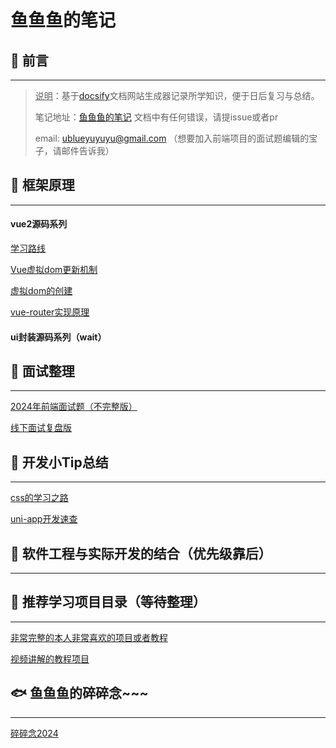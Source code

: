 # 鱼鱼鱼的笔记



##  📢  前言

------



> <u>说明</u>：基于[docsify](https://docsify.js.org/#/zh-cn/?id=docsify)文档网站生成器记录所学知识，便于日后复习与总结。
>
> 笔记地址：[鱼鱼鱼的笔记](https://blueyuyu.github.io/fishNote/)
> 文档中有任何错误，请提issue或者pr
>
> email: ublueyuyuyu@gmail.com （想要加入前端项目的面试题编辑的宝子，请邮件告诉我）


##  🧡  框架原理

------



#### **vue2源码系列**<!-- {docsify-ignore} -->

[学习路线](/vuePrinciple/day01.md)

[Vue虚拟dom更新机制](/vuePrinciple/day02.md)

[虚拟dom的创建](/vuePrinciple/day03.md)

[vue-router实现原理](/vuePrinciple/day04.md)



#### **ui封装源码系列（wait）**<!-- {docsify-ignore} -->





##  🧡  面试整理

------

[2024年前端面试题（不完整版）](/InterviewQuestions/2024前端面试题(整理版).md)

[线下面试复盘版](/InterviewQuestions/On-siteInterview.md)



##   💛  开发小Tip总结

------
[css的学习之路](/css/css.md)

[uni-app开发速查](/css/uniAppCss.md)


##  💚  软件工程与实际开发的结合（优先级靠后）

------





##   💙  推荐学习项目目录（等待整理）

------
[非常完整的本人非常喜欢的项目或者教程](/recommend/theMostRe.md)

[视频讲解的教程项目](/recommend/withTutorial.md)

##  🐟  鱼鱼鱼的碎碎念~~~

------

[碎碎念2024](/journal/blueMemory.md)